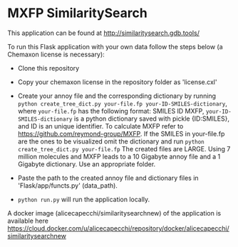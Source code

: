 # MXFP SimilaritySearch

This application can be found at http://similaritysearch.gdb.tools/

To run this Flask application with your own data follow the steps below (a Chemaxon license is necessary):

- Clone this repository

- Copy your chemaxon license in the repository folder as 'license.cxl'

- Create your annoy file and the corresponding dictionary by running `python create_tree_dict.py your-file.fp your-ID-SMILES-dictionary`, 
where `your-file.fp` has the following format: SMILES ID MXFP, `your-ID-SMILES-dictionary` is a python dictionary saved with pickle {ID:SMILES}, and ID is an unique identifier.
To calculate MXFP refer to https://github.com/reymond-group/MXFP.
If the SMILES in your-file.fp are the ones to be visualized omit the dictionary and run `python create_tree_dict.py your-file.fp`
The created files are LARGE. Using 7 million molecules and MXFP leads to a 10 Gigabyte annoy file and a 1 Gigabyte dictionary. Use an appropriate folder.

- Paste the path to the created annoy file and dictionary files in 'Flask/app/functs.py' (data_path).

- `python run.py` will run the application locally.

A docker image (alicecapecchi/similaritysearchnew) of the application is available here https://cloud.docker.com/u/alicecapecchi/repository/docker/alicecapecchi/similaritysearchnew



